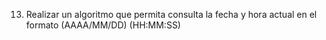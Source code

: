 13. Realizar un algoritmo que permita consulta la fecha y hora actual en el formato (AAAA/MM/DD) (HH:MM:SS)